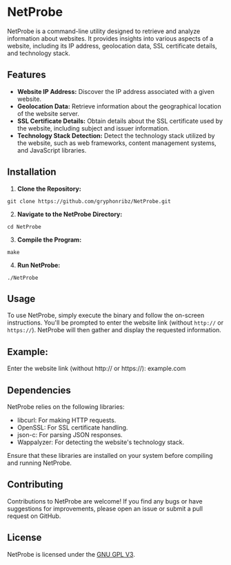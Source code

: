 # NetProbe

NetProbe is a command-line utility designed to retrieve and analyze information about websites. It provides insights into various aspects of a website, including its IP address, geolocation data, SSL certificate details, and technology stack.

## Features

- **Website IP Address:** Discover the IP address associated with a given website.
- **Geolocation Data:** Retrieve information about the geographical location of the website server.
- **SSL Certificate Details:** Obtain details about the SSL certificate used by the website, including subject and issuer information.
- **Technology Stack Detection:** Detect the technology stack utilized by the website, such as web frameworks, content management systems, and JavaScript libraries.

## Installation

1. **Clone the Repository:**
```
git clone https://github.com/gryphonribz/NetProbe.git
```

2. **Navigate to the NetProbe Directory:**
```
cd NetProbe
```

3. **Compile the Program:**
```
make
```

4. **Run NetProbe:**
```
./NetProbe
```

## Usage

To use NetProbe, simply execute the binary and follow the on-screen instructions. You'll be prompted to enter the website link (without `http://` or `https://`). NetProbe will then gather and display the requested information.

## Example:
Enter the website link (without http:// or https://): example.com


## Dependencies

NetProbe relies on the following libraries:
- libcurl: For making HTTP requests.
- OpenSSL: For SSL certificate handling.
- json-c: For parsing JSON responses.
- Wappalyzer: For detecting the website's technology stack.

Ensure that these libraries are installed on your system before compiling and running NetProbe.

## Contributing

Contributions to NetProbe are welcome! If you find any bugs or have suggestions for improvements, please open an issue or submit a pull request on GitHub.

## License

NetProbe is licensed under the [GNU GPL V3](LICENSE).

